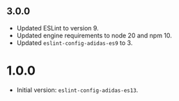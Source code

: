 ## 3.0.0

- Updated ESLint to version 9.
- Updated engine requirements to node 20 and npm 10.
- Updated `eslint-config-adidas-es9` to 3.

# 1.0.0

- Initial version: `eslint-config-adidas-es13`.
